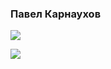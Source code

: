 ### Павел Карнаухов

![](https://komarev.com/ghpvc/?username=chertyhansky)

![](https://github-profile-summary-cards.vercel.app/api/cards/profile-details?username=chertyhansky&theme=solarized_dark)

<!--
**chertyhansky/chertyhansky** is a ✨ _special_ ✨ repository because its `README.md` (this file) appears on your GitHub profile.

Here are some ideas to get you started:

- 🔭 I’m currently working on ...
- 🌱 I’m currently learning ...
- 👯 I’m looking to collaborate on ...
- 🤔 I’m looking for help with ...
- 💬 Ask me about ...
- 📫 How to reach me: ...
- 😄 Pronouns: ...
- ⚡ Fun fact: ...
-->

